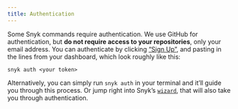 ```yaml
---
title: Authentication
---
```


Some Snyk commands require authentication. We use GitHub for authentication, but **do not require access to your repositories**, only your email address. You can authenticate by clicking [“Sign Up”](https://snyk.io/auth/github), and pasting in the lines from your dashboard, which look roughly like this:

<div class="highlight"><pre><code class="language-console" data-lang="console"><span class="go">snyk auth &lt;your token&gt;</span></code></pre></div>

Alternatively, you can simply run `snyk auth` in your terminal and it’ll guide you through this process. Or jump right into Snyk’s <a href="#wizard"><code>wizard</code></a>, that will also take you through authentication.
